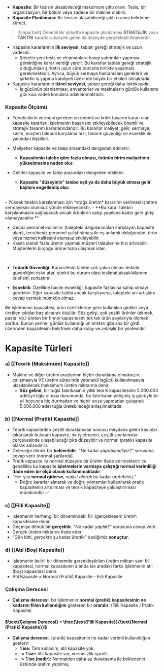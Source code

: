 - **Kapasite**: Bir tesisin ulaşabileceği maksimum çıktı oranı. Tesis, bir organizasyon, bir bölüm veya sadece bir makine olabilir.
- **Kapasite Planlaması:** Bir tesisin ulaşabileceği çıktı oranını belirleme süreci.


> [!important] Önemli!
> Bir şirkette kapasite planlaması **STRATEJİK** veya **TAKTİK** kararlara karşılık gelen iki düzeyde gerçekleştirilmektedir.

- Kapasite kararlarının **ilk seviyesi**, tabiatı gereği stratejik ve uzun vadelidir. 
	- Şirketin yeni tesis ve ekipmanlara hangi yatırımları yapması gerektiğine karar verdiği yerdir. Bu kararlar tabiatı gereği stratejik olduğundan şirketin uzun süre bunlarla birlikte yaşaması gerekmektedir. Ayrıca, büyük sermaye harcamaları gerektirir ve şirketin iş yapma kabiliyeti üzerinde büyük bir etkileri olmaktadır.
- Kapasite kararlarının **ikinci seviyesi**, tabiatı gereği daha *taktikseldir*.
	- İş gücünün planlanması, envanterler ve makinelerin günlük kullanımı gibi kısa vadeli konulara odaklanmaktadır.

### Kapasite Ölçümü
- Yöneticilerin vermesi gereken en önemli ve kritik tasarım kararı olan kapasite kararları, işletmenin başarısını etkileyebilecek önemli ve stratejik tasarım kararlarındandır. Bu kararlar maliyet, gelir, sermaye, kalite, müşteri talebini karşılama hızı, tedarik güvenliği ve esneklik ile yakından ilişkilidir.

- Maliyetler kapasite ve talep arasındaki dengeden etkilenir.
	- **Kapasitenin talebe göre fazla olması, ürünün birim maliyetinin yükselmesine neden olur.**
- Gelirler kapasite ve talep arasındaki dengeden etkilenir.
	- **Kapasite "düzeyinin" talebe eşit ya da daha büyük olması gelir kaybını engellemiş olur.**
<br>
- Yüksek talebin karşılanması için *stoğa üretim* kararırın verilmesi işletme sermayesini olumsuz yönde etkileyecektir.
	- **Bu karar talebin karşılanmasını sağlayacak ancak ürünlerin satışı yapılana kadar gelir girişi olamayacaktır.** <br>

- Geçici personel kullanımı (talepteki dalgalanmaları karşılayan kapasite planı), tecrübesiz personel çalıştırılması ile eş anlamlı olduğundan, ürün veya hizmet kalitesini olumsuz etkileyebilir. 
- Kasıtlı olarak fazla üretim yapmak müşteri taleplerine hızı artırabilir. Müşterilerin birçoğu ürüne hızla ulaşmak ister.

<br>

- **Tedarik Güvenliği:** Kapasitenin talebe çok yakın olması tedarik güvenliğini riske atar, çünkü bu durum olası teslimat aksaklıklarının telafisini zorlaştırır.

- **Esneklik:** Özellikle hacim esnekliği, kapasite fazlasına sahip olmayı gerektirir. Eğer kapasite talebi ancak karşılıyorsa, talepteki ani artışlara cevap vermek mümkün olmaz.


Bir işletmenin kapasitesi, ürün özelliklerine göre kullanılan girdiler veya üretilen çıktılar baz alınarak ölçülür. Söz gelişi, çok çeşitli ürünler (ekmek, pasta, vb.) üreten bir fırının kapasitesini tek tek ürün sayılarıyla ölçmek zordur. Bunun yerine, günlük kullandığı un miktarı gibi ana bir girdi üzerinden kapasitesini belirtmek daha kolay ve anlaşılır bir yöntemdir.



# Kapasite Türleri
### a) [[Teorik (Maksimum) Kapasite]]
- Makine ve diğer üretim araçlarının hiçbir duraklama olmaksızın çalışmasıyla VE üretim sürecinde yetenekli işgücü kullanılmasıyla ulaşılabilecek maksimum üretim miktarına denir.
	- **Söz gelimi**, bir tuğla fabrikasının yıllık teorik kapasitesinin 5.000.000 adet/yıl tığla olması durumunda, bu fabrikanın yetişmiş iş gücüyle bir yıl boyunca hiç durmadan ve hiçbir arıza yapmadan çalışarak 5.000.000 adet tuğla üretebileceği anlaşılmaktadır.
### b) [[Normal (Pratik) Kapasite]]
- Teorik kapasiteden çeşitli duraklamalar sonucu meydana gelen kayıplar çıkarılarak bulunan kapasite, bir işletmenin, çeşitli sınırlamalar çerçevesinde ulaşabileceği çıktı düzeyidir ve normal (pratik) kapasite olarak adlandırılır. 
- Geleceğe dönük bir **beklentidir**. "Ne kadar _yapabilmeliyiz_?" sorusuna cevap verir (normal şartlarda).
- Pratik kapasite ile normal düzeyde bir üretim ifade edilmektedir ve genellikle bu kapasite **işletmelerin varmaya çalıştığı normal verimliliği ifade eden bir ölçü olarak kullanılmaktadır**.
- "Her şey **normal giderse**, _realist olarak_ bu kadar üretebiliriz."
	- Doğru kararlar alınarak ve doğru yöntemler kullanılarak pratik kapasitenin artırılması ve teorik kapasiteye yaklaştırılması mümkündür ✅
### c) [[Fiili Kapasite]]
- İşletmenin herhangi bir dönemindeki fiili (gerçekleşen) üretim kapasitesine denir. 
- Geçmişe dönük bir **gerçektir**. "Ne kadar _yaptık_?" sorusuna cevap verir.
- Gerçek üretim miktarını ifade eder.
- "Gün bitti, _gerçekte_ şu kadar ürettik" dediğimiz **sonuçtur**.
### d) [[Atıl (Boş) Kapasite]]
- İşletmenin belirli bir dönemde gerçekleştirilen üretim miktarı yani fiili kapasitesi, normal kapasitenin altında ise aradaki farka işletmenin atıl (boş) kapasitesi denir.
- Atıl Kapasite = $\text{Normal (Pratik) Kapasite - Fiili Kapasite}$

### Çalışma Derecesi
- **Çalışma derecesi**, bir işletmenin **normal (pratik) kapasitesinin ne kadarını fiilen kullandığını** gösteren bir **orandır**. (Fiili Kapasite / Pratik Kapasite)
#### $\text{Çalışma Derecesi} = \frac{\text{Fiili Kapasite}}{\text{Normal (Pratik) Kapasite}}$

- **Çalışma derecesi**, (pratik) kapasitenin ne kadar verimli kullanıldığını gösterir:
	-    **$1$ ise:** Tam kullanım, atıl kapasite yok.
	- **$< 1$ ise:** Atıl kapasite var, verimsizlik işareti.
	- **$> 1$ ise (nadir):** Normalden daha az duraksama ile beklenenin üstünde üretim yapılmış.




